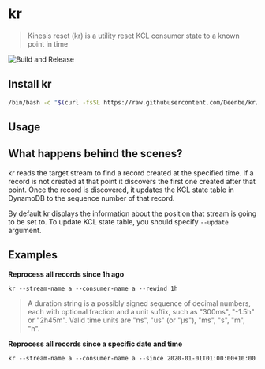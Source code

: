 # kr
> Kinesis reset (kr) is a utility reset KCL consumer state to a known point in time

![Build and Release](https://github.com/Deenbe/kr/workflows/Build%20and%20Release/badge.svg)

## Install kr

```sh
/bin/bash -c "$(curl -fsSL https://raw.githubusercontent.com/Deenbe/kr/master/install.sh)"
```

## Usage

## What happens behind the scenes?
kr reads the target stream to find a record created at the specified time. If a record is not created at that point it discovers the first one created after that point. Once the record is discovered, it updates the KCL state table in DynamoDB to the sequence number of that record.

By default kr displays the information about the position that stream is going to be set to. To update KCL state table, you should specify `--update` argument.

## Examples

**Reprocess all records since 1h ago**

```
kr --stream-name a --consumer-name a --rewind 1h
```

> A duration string is a possibly signed sequence of decimal numbers, each with optional fraction and a unit suffix, such as "300ms", "-1.5h" or "2h45m". Valid time units are "ns", "us" (or "µs"), "ms", "s", "m", "h".

**Reprocess all records since a specific date and time**

```
kr --stream-name a --consumer-name a --since 2020-01-01T01:00:00+10:00
```
